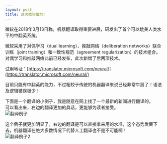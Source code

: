 ```yaml
---
layout: post
title: 这次微软给力！
---
```


微软在2018年3月13日称，机器翻译取得重要进展，研发出了首个可以媲美人类水平的中翻英系统。

<!--more-->

微软采用了对偶学习（dual learning）、推敲网络（deliberation networks）联合训练（joint training）和一致性规范（agreement regularization）的技术组合。
对偶学习和推敲网络此前已经发布，此次新增了后两项技术。

试用地址：[https://translator.microsoft.com/neural/](https://translator.microsoft.com/neural/)

目前只能有中翻英的能力，不过相较于传统的机器翻译来说已经非常牛掰了！语法及逻辑错误极少！

下面是一个翻译的小例子，我是随意在网上找了一个最新的新闻进行翻译的。    
可以看出来，右边的翻译更加的具话，更能够为读者接受。    
![翻译例子](http://7xqrll.com1.z0.glb.clouddn.com/20180318-translation-C-E.png)    

这个例子就更加明显了，右边的翻译是可以直接拿来用的水准，这个态势发展下去，机器翻译在绝大多数情况下代替人工翻译也不是不可能啊！    
![翻译例子2](http://7xqrll.com1.z0.glb.clouddn.com/20180318-%E5%AE%A3%E8%AA%93%E4%BE%8B%E5%AD%90.png)    

